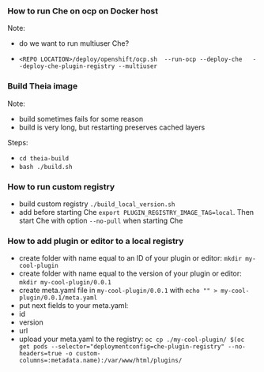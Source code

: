 ### How to run Che on ocp on Docker host
Note:
- do we want to run multiuser Che?

- `<REPO LOCATION>/deploy/openshift/ocp.sh  --run-ocp --deploy-che   --deploy-che-plugin-registry --multiuser`

### Build Theia image
Note:
- build sometimes fails for some reason
- build is very long, but restarting preserves cached layers

Steps:
- `cd theia-build`
- `bash ./build.sh`

### How to run custom registry

- build custom registry `./build_local_version.sh`
- add before starting Che `export PLUGIN_REGISTRY_IMAGE_TAG=local`. Then start Che with option `--no-pull` when starting Che

### How to add plugin or editor to a local registry

- create folder with name equal to an ID of your plugin or editor: `mkdir my-cool-plugin`
- create folder with name equal to the version of your plugin or editor: `mkdir my-cool-plugin/0.0.1`
- create meta.yaml file in `my-cool-plugin/0.0.1` with `echo "" > my-cool-plugin/0.0.1/meta.yaml`
- put next fields to your meta.yaml:
 - id
 - version
 - url
- upload your meta.yaml to the registry: `oc cp ./my-cool-plugin/ $(oc get pods --selector="deploymentconfig=che-plugin-registry" --no-headers=true -o custom-columns=:metadata.name):/var/www/html/plugins/`






